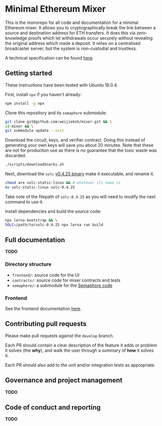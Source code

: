 # Minimal Ethereum Mixer

This is the monorepo for all code and documentation for a minimal Ethereum
mixer. It allows you to cryptographically break the link between a source and
destination address for ETH transfers. It does this via zero-knowledge proofs
which let withdrawals occur securely without revealing the original address
which made a deposit. It relies on a centralised broadcaster server, but the
system is non-custodial and trustless.

A technical specification can be found
[here](https://hackmd.io/qlKORn5MSOes1WtsEznu_g).

## Getting started

These instructions have been tested with Ubuntu 18.0.4.

First, install `npx` if you haven't already:

```bash
npm install -g npx
```

Clone this repository and its `semaphore` submodule:

```bash
git clone git@github.com:weijiekoh/mixer.git && \
cd mixer && \
git submodule update --init
```

Download the circuit, keys, and verifier contract. Doing this instead of
generating your own keys will save you about 20 minutes. Note that these are
not for production use as there is no guarantee that the toxic waste was
discarded.

```bash
./scripts/downloadSnarks.sh
```

Next, download the `solc` [v0.4.25
binary](https://github.com/ethereum/solidity/releases/tag/v0.4.25) make it
executable, and rename it.

```bash
chmod a+x solc-static-linux && # whatever its name is
mv solc-static-linux solc-0.4.25
```

Take note of the filepath of `solc-0.4.25` as you will need to modify the next
command to use it.

Install dependencies and build the source code:

```bash
npx lerna bootstrap && \
SOLC=/path/to/solc-0.4.25 npx lerna run build
```

## Full documentation

**TODO**

### Directory structure

- `frontend/`: source code for the UI
- `contracts/`: source code for mixer contracts and tests
- `semaphore/`: a submodule for the [Semaphore code](https://github.com/weijiekoh/semaphore)

### Frontend

See the frontend documentation [here](./frontend).

## Contributing pull requests

Please make pull requests against the `develop` branch.

Each PR should contain a clear description of the feature it adds or problem it
solves (the **why**), and walk the user through a summary of **how** it solves
it.

Each PR should also add to the unit and/or integration tests as appropriate.

## Governance and project management

**TODO**

## Code of conduct and reporting

**TODO**
